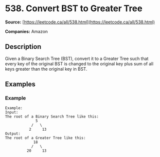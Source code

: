 # 538. Convert BST to Greater Tree

**Source:** [https://leetcode.ca/all/538.html](https://leetcode.ca/all/538.html)

**Companies:** Amazon

## Description

Given a Binary Search Tree (BST), convert it to a Greater Tree such that every key of the
        original BST is changed to the original key plus sum of all keys greater than the original
        key in BST.

## Examples

### Example

```
Example:
Input:
The root of a Binary Search Tree like this:
              5
            /   \
           2     13
Output:
The root of a Greater Tree like this:
             18
            /   \
          20     13
```


